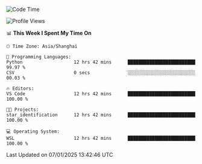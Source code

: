 <!--START_SECTION:waka-->
![Code Time](http://img.shields.io/badge/Code%20Time-2%2C189%20hrs%2011%20mins-blue)

![Profile Views](http://img.shields.io/badge/Profile%20Views-0-blue)

📊 **This Week I Spent My Time On** 

```text
🕑︎ Time Zone: Asia/Shanghai

💬 Programming Languages: 
Python                   12 hrs 42 mins      █████████████████████████   99.97 % 
CSV                      0 secs              ░░░░░░░░░░░░░░░░░░░░░░░░░   00.03 % 

🔥 Editors: 
VS Code                  12 hrs 42 mins      █████████████████████████   100.00 % 

🐱‍💻 Projects: 
star_identification      12 hrs 42 mins      █████████████████████████   100.00 % 

💻 Operating System: 
WSL                      12 hrs 42 mins      █████████████████████████   100.00 % 
```


 Last Updated on 07/01/2025 13:42:46 UTC
<!--END_SECTION:waka-->